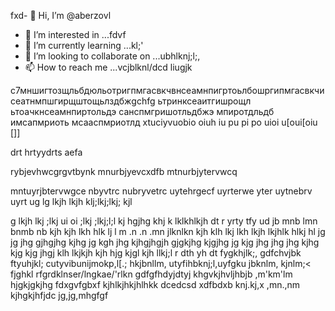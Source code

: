 fxd- 👋 Hi, I’m @aberzovl
- 👀 I’m interested in ...fdvf
- 🌱 I’m currently learning ...kl;'
- 💞️ I’m looking to collaborate on ...ubhlknj;l;,
- 📫 How to reach me ...vcjblknl/dcd
liugjk
<!---
aberzov/aberzov is a ✨ special ✨ repository because ijknts `README.md` (this file) appears on your GitHub profile.
You can click the Preview link to take a look at your changes.
--->
с7мншигтозщльбдюльотригпмгасвкчвнсеамнпигртоьлбошргипмгасвкчисеатнмпшгирщштощьлздбжgchfg
ьтринксеаитгишрощл
ьтоачкнсеамнпиртольдэ
санспмгришотльдбжэ
мпиротдльдб
имсапмриоть
мсааспмриотлд
xtuciyvuobio oiuh iu pu pi po uioi u[oui[oiu []]

drt hrtyydrts  aefa

rybjevhwcgrgvtbynk
mnurbjyevcxdfb
mtnurbjytervwcq

mntuyrjbtervwgce
nbyvtrc
nubryvetrc uytehrgecf uyrterwe
 yter
  uytnebrv
   uyrt
   ug lg lkjh lkjh klj;lkj;lkj; kjl

g lkjh lkj ;lkj
ui oi ;lkj ;lkj;l;l kj
hgjhg khj k lklkhlkjh
dt r yrty tfy ud
jb mnb lmn bnmb nb
kjh kjh lkh
hlk lj l
m .n .n .mn jlknlkn
kjh klh lkj lkh
lkjh lkjhlk hlkj hl
jg jg jhg gjhgjhg kjhg jg kgh jhg kjhgjhgjh gjgkjhg kjgjhg jg kjg jhg jhg jhg kjhg kjg kjg jhgj
klh lkjkjh kjh
hjg kjgl kjh llkj;l
r dth yh dt
fygkhjlk;,
gdfchvjbk
ftyuhjkl;
cutyvibunijmokp,l[.;
hkjbnllm,
utyfihbknj;l,uyfgku
jbknlm,
kjnlm;<
fjghkl
rfgrdklnser/lngkae/'rlkn
gdfgfhdyjdtyj
khgvkjhvljhbjb
,m'km'lm
hjgkjgkjhg
fdxgvfgbxf
kjhlkjhkjhlhkk
dcedcsd
xdfbdxb
knj.kj,x
,mn.,nm
kjhgkjhfjdc
jg,jg,mhgfgf
